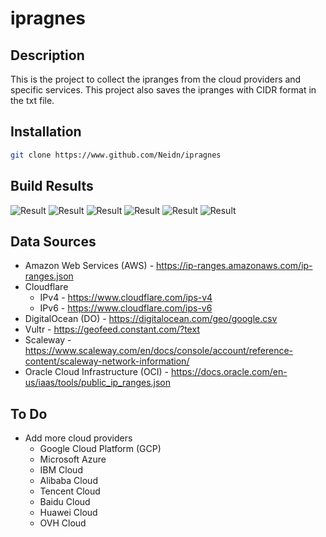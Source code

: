 # ipragnes

## Description

This is the project to collect the ipranges from the cloud providers and specific services.
This project also saves the ipranges with CIDR format in the txt file.

## Installation

```bash
git clone https://www.github.com/Neidn/ipragnes
```

## Build Results

![Result](https://github.com/Neidn/ipranges/actions/workflows/update_amazon.yml/badge.svg)
![Result](https://github.com/Neidn/ipranges/actions/workflows/update_cloudflare.yml/badge.svg)
![Result](https://github.com/Neidn/ipranges/actions/workflows/update_digitalocean.yml/badge.svg)
![Result](https://github.com/Neidn/ipranges/actions/workflows/update_vultr.yml/badge.svg)
![Result](https://github.com/Neidn/ipranges/actions/workflows/update_scaleway.yml/badge.svg)
![Result](https://github.com/Neidn/ipranges/actions/workflows/update_oracle.yml/badge.svg)

## Data Sources

* Amazon Web Services (AWS) - https://ip-ranges.amazonaws.com/ip-ranges.json
* Cloudflare
    * IPv4 - https://www.cloudflare.com/ips-v4
    * IPv6 - https://www.cloudflare.com/ips-v6
* DigitalOcean (DO) - https://digitalocean.com/geo/google.csv
* Vultr - https://geofeed.constant.com/?text
* Scaleway - https://www.scaleway.com/en/docs/console/account/reference-content/scaleway-network-information/
* Oracle Cloud Infrastructure (OCI) - https://docs.oracle.com/en-us/iaas/tools/public_ip_ranges.json

## To Do

* Add more cloud providers
    * Google Cloud Platform (GCP)
    * Microsoft Azure
    * IBM Cloud
    * Alibaba Cloud
    * Tencent Cloud
    * Baidu Cloud
    * Huawei Cloud
    * OVH Cloud
